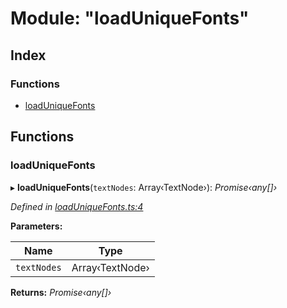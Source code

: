 
# Module: "loadUniqueFonts"

## Index

### Functions

* [loadUniqueFonts](_loaduniquefonts_.md#loaduniquefonts)

## Functions

###  loadUniqueFonts

▸ **loadUniqueFonts**(`textNodes`: Array‹TextNode›): *Promise‹any[]›*

*Defined in [loadUniqueFonts.ts:4](https://github.com/figma-plugin-helper-functions/figma-plugin-helpers/blob/d7893cb/src/helpers/loadUniqueFonts.ts#L4)*

**Parameters:**

Name | Type |
------ | ------ |
`textNodes` | Array‹TextNode› |

**Returns:** *Promise‹any[]›*
